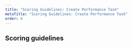 ```yaml
---
title: "Scoring Guidelines: Create Performance Task"
metaTitle: "Scoring Guidelines: Create Performance Task"
order: 6
---
```


## Scoring guidelines

<LinkCard title="Scoring Guidelines: Create Performance Task" url="https://apcentral.collegeboard.org/pdf/ap-computer-science-principles-2021-create-performance-task-scoring-guidelines.pdf" />
